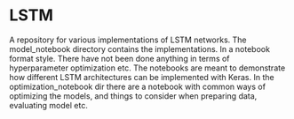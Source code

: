 # LSTM
A repository for various implementations of LSTM networks. The model_notebook directory contains the implementations. In a notebook format style. There have not been done anything in terms of hyperparameter optimization etc. The notebooks are meant to demonstrate how different LSTM architectures can be implemented with Keras. In the optimization_notebook dir there are a notebook with common ways of optimizing the models, and things to consider when preparing data, evaluating model etc.
